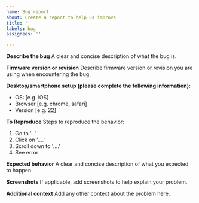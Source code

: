 ```yaml
---
name: Bug report
about: Create a report to help us improve
title: ''
labels: bug
assignees: ''

---
```


**Describe the bug**
A clear and concise description of what the bug is.

**Firmware version or revision**
Describe firmware version or revision you are using when encountering the bug.

**Desktop/smartphone setup (please complete the following information):**
 - OS: [e.g. iOS]
 - Browser [e.g. chrome, safari]
 - Version [e.g. 22]

**To Reproduce**
Steps to reproduce the behavior:
1. Go to '...'
2. Click on '....'
3. Scroll down to '....'
4. See error

**Expected behavior**
A clear and concise description of what you expected to happen.

**Screenshots**
If applicable, add screenshots to help explain your problem.

**Additional context**
Add any other context about the problem here.
